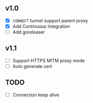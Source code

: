## v1.0

- [X] `CONNECT` tunnel support parent proxy
- [X] Add Continuous Integration
- [ ] Add goreleaser

## v1.1

- [ ] Support HTTPS MITM proxy mode
- [ ] Auto generate cert

## TODO

- [ ] Connection keep alive
